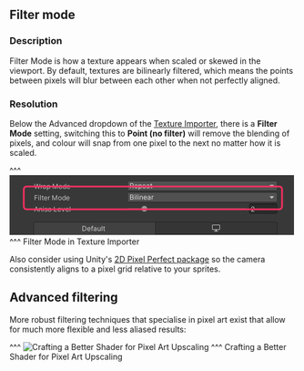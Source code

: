 ## Filter mode
### Description
Filter Mode is how a texture appears when scaled or skewed in the viewport. By default, textures are bilinearly filtered, which means the points between pixels will blur between each other when not perfectly aligned.  

### Resolution
Below the Advanced dropdown of the [Texture Importer](https://docs.unity3d.com/Manual/class-TextureImporter.html#advanced), there is a **Filter Mode** setting, switching this to **Point (no filter)** will remove the blending of pixels, and colour will snap from one pixel to the next no matter how it is scaled.  

^^^
![Filter Mode setting](filter-mode.png)
^^^ Filter Mode in Texture Importer

Also consider using Unity's [2D Pixel Perfect package](https://docs.unity3d.com/Packages/com.unity.2d.pixel-perfect@latest/) so the camera consistently aligns to a pixel grid relative to your sprites.


## Advanced filtering
More robust filtering techniques that specialise in pixel art exist that allow for much more flexible and less aliased results:

^^^
![Crafting a Better Shader for Pixel Art Upscaling](https://www.youtube.com/watch?v=d6tp43wZqps)
^^^ Crafting a Better Shader for Pixel Art Upscaling